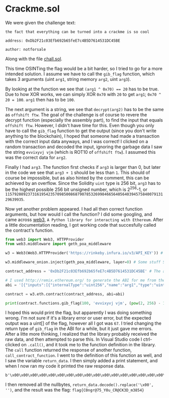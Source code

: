 # Crackme.sol
We were given the challenge text:
```
the fact that everything can be turned into a crackme is so cool

address: 0xDb2F21c03Efb692b65feE7c4B5D7614531DC45BE

author: notforsale
```

Along with the file [chall.sol](chall.sol).

This time OSINTing the flag would be a bit harder, so I tried to go for a more intended solution. I assume we have to call the `gib_flag` function, which takes 3 arguments (uint `arg1`, string memory `arg2`, uint `arg3`).

By looking at the function we see that `(arg1 ^ 0x70) == 20` has to be true. Due to how XOR works, we can simply XOR `0x70` with `20` to get `arg1`; `0x70 ^ 20 = 100`. `arg1` then has to be `100`.

The next argument is a string, we see that `decrypt(arg2)` has to be the same as `offshift ftw`. The goal of the challenge is of course to revere the decrypt function (especially the assembly part), to find the input that equals `offshift ftw`. However, I didn't have time for this. Even though you only have to call the `gib_flag` function to get the output (since you don't write anything to the blockchain), I hoped that someone had made a transaction with the correct input data anyways, and I was correct! I clicked on a random transaction and decoded the input,  ignoring the garbage data I saw the string `evvixyvj vjm` (which is ROT10 of `offshift ftw`). I assumed this was the correct data for `arg2`.

Finally I had `arg3`. The function first checks if `arg3` is larger than 0, but later in the code we see that `arg3 + 1` should be less than `1`. This should of course be impossible, but as also hinted by the comment, this can be achieved by an overflow. Since the Solidity `uint` type is 256 bit, `arg3` has to be the highest possible 256 bit unsigned number, which is 2<sup>256</sup>-1, or `115792089237316195423570985008687907853269984665640564039457584007913129639935`. 

Now yet another problem appeared. I had all then correct function arguments, but how would I call the function? I did some googling, and came across [web3](https://pypi.org/project/web3/), `A Python library for interacting with Ethereum`. After a little documentation reading, I got working code that succesfully called the contract's function.

```py
from web3 import Web3, HTTPProvider
from web3.middleware import geth_poa_middleware

w3 = Web3(Web3.HTTPProvider('https://rinkeby.infura.io/v3/API_KEY')) # Instead of running a local node to connect to the Rinkeby network, I used https://infura.io/

w3.middleware_onion.inject(geth_poa_middleware, layer=0) # Some stuff StackOverflow told me to add after I got errors

contract_address = '0xDb2F21c03Efb692b65feE7c4B5D7614531DC45BE' # The address of the contract

# I used http://remix.ethereum.org/ to generate the ABI for me from the source code, this allows web3 to know what kind of functions exist in the contract, what those function return, etc.
abi = '[{"inputs":[{"internalType":"uint256","name":"arg1","type":"uint256"},{"internalType":"string","name":"arg2","type":"string"},{"internalType":"uint256","name":"arg3","type":"uint256"}],"name":"gib_flag","outputs":[{"internalType":"uint256","name":"","type":"uint256"}],"stateMutability":"view","type":"function"}]'

contract = w3.eth.contract(contract_address, abi=abi)

print(contract.functions.gib_flag(100, 'evvixyvj vjm', (pow(2, 256) - 1)).call()) # I then called the function using my arguments, and printed the results
```

I hoped this would print the flag, but apparently I was doing something wrong. I'm not sure if it's a library error or user error, but the expected output was a uint[] of the flag, however all I got was `67`. I tried changing the return type of `gib_flag` in the ABI for a while, but it just gave me errors. After a litte more thinking, I realized that the library probably received the raw data, and then attempted to parse this. In Visual Studio code I ctrl-clicked on `.call()`, and it took me to the function definition in the library. The `call` function returned the response of another function, `call_contract_function`. I went to the definition of this function as well, and I saw the variable `return_data`. I then simply added a print statement, and when I now ran my code it printed the raw response data. 

```
b'\x00\x00\x00\x00\x00\x00\x00\x00\x00\x00\x00\x00\x00\x00\x00\x00\x00\x00\x00\x00\x00\x00\x00\x00\x00\x00\x00\x00\x00\x00\x00C\x00\x00\x00\x00\x00\x00\x00\x00\x00\x00\x00\x00\x00\x00\x00\x00\x00\x00\x00\x00\x00\x00\x00\x00\x00\x00\x00\x00\x00\x00\x000\x00\x00\x00\x00\x00\x00\x00\x00\x00\x00\x00\x00\x00\x00\x00\x00\x00\x00\x00\x00\x00\x00\x00\x00\x00\x00\x00\x00\x00\x00\x00n\x00\x00\x00\x00\x00\x00\x00\x00\x00\x00\x00\x00\x00\x00\x00\x00\x00\x00\x00\x00\x00\x00\x00\x00\x00\x00\x00\x00\x00\x00\x00g\x00\x00\x00\x00\x00\x00\x00\x00\x00\x00\x00\x00\x00\x00\x00\x00\x00\x00\x00\x00\x00\x00\x00\x00\x00\x00\x00\x00\x00\x00\x00r\x00\x00\x00\x00\x00\x00\x00\x00\x00\x00\x00\x00\x00\x00\x00\x00\x00\x00\x00\x00\x00\x00\x00\x00\x00\x00\x00\x00\x00\x00\x00@\x00\x00\x00\x00\x00\x00\x00\x00\x00\x00\x00\x00\x00\x00\x00\x00\x00\x00\x00\x00\x00\x00\x00\x00\x00\x00\x00\x00\x00\x00\x007\x00\x00\x00\x00\x00\x00\x00\x00\x00\x00\x00\x00\x00\x00\x00\x00\x00\x00\x00\x00\x00\x00\x00\x00\x00\x00\x00\x00\x00\x00\x005\x00\x00\x00\x00\x00\x00\x00\x00\x00\x00\x00\x00\x00\x00\x00\x00\x00\x00\x00\x00\x00\x00\x00\x00\x00\x00\x00\x00\x00\x00\x00_\x00\x00\x00\x00\x00\x00\x00\x00\x00\x00\x00\x00\x00\x00\x00\x00\x00\x00\x00\x00\x00\x00\x00\x00\x00\x00\x00\x00\x00\x00\x00Y\x00\x00\x00\x00\x00\x00\x00\x00\x00\x00\x00\x00\x00\x00\x00\x00\x00\x00\x00\x00\x00\x00\x00\x00\x00\x00\x00\x00\x00\x00\x000\x00\x00\x00\x00\x00\x00\x00\x00\x00\x00\x00\x00\x00\x00\x00\x00\x00\x00\x00\x00\x00\x00\x00\x00\x00\x00\x00\x00\x00\x00\x00u\x00\x00\x00\x00\x00\x00\x00\x00\x00\x00\x00\x00\x00\x00\x00\x00\x00\x00\x00\x00\x00\x00\x00\x00\x00\x00\x00\x00\x00\x00\x00_\x00\x00\x00\x00\x00\x00\x00\x00\x00\x00\x00\x00\x00\x00\x00\x00\x00\x00\x00\x00\x00\x00\x00\x00\x00\x00\x00\x00\x00\x00\x00C\x00\x00\x00\x00\x00\x00\x00\x00\x00\x00\x00\x00\x00\x00\x00\x00\x00\x00\x00\x00\x00\x00\x00\x00\x00\x00\x00\x00\x00\x00\x00R\x00\x00\x00\x00\x00\x00\x00\x00\x00\x00\x00\x00\x00\x00\x00\x00\x00\x00\x00\x00\x00\x00\x00\x00\x00\x00\x00\x00\x00\x00\x00@\x00\x00\x00\x00\x00\x00\x00\x00\x00\x00\x00\x00\x00\x00\x00\x00\x00\x00\x00\x00\x00\x00\x00\x00\x00\x00\x00\x00\x00\x00\x00C\x00\x00\x00\x00\x00\x00\x00\x00\x00\x00\x00\x00\x00\x00\x00\x00\x00\x00\x00\x00\x00\x00\x00\x00\x00\x00\x00\x00\x00\x00\x00K\x00\x00\x00\x00\x00\x00\x00\x00\x00\x00\x00\x00\x00\x00\x00\x00\x00\x00\x00\x00\x00\x00\x00\x00\x00\x00\x00\x00\x00\x00\x003\x00\x00\x00\x00\x00\x00\x00\x00\x00\x00\x00\x00\x00\x00\x00\x00\x00\x00\x00\x00\x00\x00\x00\x00\x00\x00\x00\x00\x00\x00\x00D\x00\x00\x00\x00\x00\x00\x00\x00\x00\x00\x00\x00\x00\x00\x00\x00\x00\x00\x00\x00\x00\x00\x00\x00\x00\x00\x00\x00\x00\x00\x00_\x00\x00\x00\x00\x00\x00\x00\x00\x00\x00\x00\x00\x00\x00\x00\x00\x00\x00\x00\x00\x00\x00\x00\x00\x00\x00\x00\x00\x00\x00\x00m\x00\x00\x00\x00\x00\x00\x00\x00\x00\x00\x00\x00\x00\x00\x00\x00\x00\x00\x00\x00\x00\x00\x00\x00\x00\x00\x00\x00\x00\x00\x003\x00\x00\x00\x00\x00\x00\x00\x00\x00\x00\x00\x00\x00\x00\x00\x00\x00\x00\x00\x00\x00\x00\x00\x00\x00\x00\x00\x00\x00\x00\x008\x00\x00\x00\x00\x00\x00\x00\x00\x00\x00\x00\x00\x00\x00\x00\x00\x00\x00\x00\x00\x00\x00\x00\x00\x00\x00\x00\x00\x00\x00\x005\x00\x00\x00\x00\x00\x00\x00\x00\x00\x00\x00\x00\x00\x00\x00\x00\x00\x00\x00\x00\x00\x00\x00\x00\x00\x00\x00\x00\x00\x00\x004'
```

I then removed all the nullbytes, `return_data.decode().replace('\x00', '')`, and the result was the flag: `flag{C0ngr@75_Y0u_CR@CK3D_m3854}`